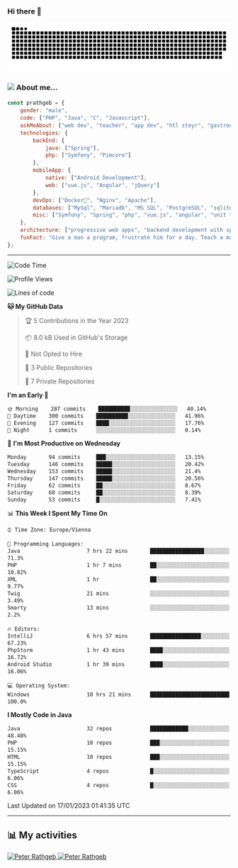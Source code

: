 ### Hi there 👋

<div align="center">
  <img  src="https://github.com/1999AZZAR/1999AZZAR/blob/main/resources/img/grid-snake.svg"
       alt="snake" />
</div>

### <img src="https://media.giphy.com/media/VgCDAzcKvsR6OM0uWg/giphy.gif" width="50"> About me...  

```javascript
const prathgeb = {
    gender: "male",
    code: ["PHP", "Java", "C", "Javascript"],
    askMeAbout: ["web dev", "teacher", "app dev", "htl steyr", "gastronaut"],
    technologies: {
        backEnd: {
            java: ["Spring"],
            php: ["Symfony", "Pimcore"]
        },
        mobileApp: {
            native: ["Android Development"],
            web: ["vue.js", "Angular", "jQuery"]
        },
        devOps: ["Docker🐳", "Nginx", "Apache"],
        databases: ["MySql", "Mariadb", "MS SQL", "PostgreSQL", "sqlite"],
        misc: ["Symfony", "Spring", "php", "vue.js", "angular", "unit testing", "ci/cd using github actions"]
    },
    architecture: ["progressive web apps", "backend development with spring", "backend development with symfony"],
    funFact: "Give a man a program, frustrate him for a day. Teach a man to program, frustrate him for a lifetime."
};
```

---
<!--START_SECTION:waka-->
![Code Time](http://img.shields.io/badge/Code%20Time-25%20hrs%205%20mins-blue)

![Profile Views](http://img.shields.io/badge/Profile%20Views-2-blue)

![Lines of code](https://img.shields.io/badge/From%20Hello%20World%20I%27ve%20Written-74%20Thousand%20lines%20of%20code-blue)

**🐱 My GitHub Data** 

> 🏆 5 Contributions in the Year 2023
 > 
> 📦 8.0 kB Used in GitHub's Storage 
 > 
> 🚫 Not Opted to Hire
 > 
> 📜 3 Public Repositories 
 > 
> 🔑 7 Private Repositories  
 > 
**I'm an Early 🐤** 

```text
🌞 Morning    287 commits    ██████████░░░░░░░░░░░░░░░   40.14% 
🌆 Daytime    300 commits    ██████████░░░░░░░░░░░░░░░   41.96% 
🌃 Evening    127 commits    ████░░░░░░░░░░░░░░░░░░░░░   17.76% 
🌙 Night      1 commits      ░░░░░░░░░░░░░░░░░░░░░░░░░   0.14%

```
📅 **I'm Most Productive on Wednesday** 

```text
Monday       94 commits     ███░░░░░░░░░░░░░░░░░░░░░░   13.15% 
Tuesday      146 commits    █████░░░░░░░░░░░░░░░░░░░░   20.42% 
Wednesday    153 commits    █████░░░░░░░░░░░░░░░░░░░░   21.4% 
Thursday     147 commits    █████░░░░░░░░░░░░░░░░░░░░   20.56% 
Friday       62 commits     ██░░░░░░░░░░░░░░░░░░░░░░░   8.67% 
Saturday     60 commits     ██░░░░░░░░░░░░░░░░░░░░░░░   8.39% 
Sunday       53 commits     █░░░░░░░░░░░░░░░░░░░░░░░░   7.41%

```


📊 **This Week I Spent My Time On** 

```text
⌚︎ Time Zone: Europe/Vienna

💬 Programming Languages: 
Java                     7 hrs 22 mins       █████████████████░░░░░░░░   71.3% 
PHP                      1 hr 7 mins         ██░░░░░░░░░░░░░░░░░░░░░░░   10.82% 
XML                      1 hr                ██░░░░░░░░░░░░░░░░░░░░░░░   9.77% 
Twig                     21 mins             ░░░░░░░░░░░░░░░░░░░░░░░░░   3.49% 
Smarty                   13 mins             ░░░░░░░░░░░░░░░░░░░░░░░░░   2.2%

🔥 Editors: 
IntelliJ                 6 hrs 57 mins       ████████████████░░░░░░░░░   67.23% 
PhpStorm                 1 hr 43 mins        ████░░░░░░░░░░░░░░░░░░░░░   16.72% 
Android Studio           1 hr 39 mins        ████░░░░░░░░░░░░░░░░░░░░░   16.06%

💻 Operating System: 
Windows                  10 hrs 21 mins      █████████████████████████   100.0%

```

**I Mostly Code in Java** 

```text
Java                     32 repos            ████████████░░░░░░░░░░░░░   48.48% 
PHP                      10 repos            ███░░░░░░░░░░░░░░░░░░░░░░   15.15% 
HTML                     10 repos            ███░░░░░░░░░░░░░░░░░░░░░░   15.15% 
TypeScript               4 repos             █░░░░░░░░░░░░░░░░░░░░░░░░   6.06% 
CSS                      4 repos             █░░░░░░░░░░░░░░░░░░░░░░░░   6.06%

```



 Last Updated on 17/01/2023 01:41:35 UTC
<!--END_SECTION:waka-->

---
  ## 📊 My activities
  <a href="https://github.com/prathgeb">
    <img width=450 height=170 align="center" alt="Peter Rathgeb" src="https://github-readme-stats.vercel.app/api?username=prathgeb&include_all_commits=true&count_private=true&theme=midnight-purple&show_icons=true&bg_color=0D1117&hide_border=true" />
  </a>
  <a href="https://github.com/prathgeb">
    <img align="center" alt="Peter Rathgeb" src="https://github-readme-stats.vercel.app/api/top-langs/?username=prathgeb&include_all_commits=true&count_private=true&theme=midnight-purple&show_icons=true&layout=compact&bg_color=0D1117&hide_border=true" />
  </a>
